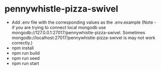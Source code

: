# pennywhistle-pizza-swivel

- Add .env file with the corresponding values as the .env.example (Note - if you are trying to connect local mongodb use
  mongodb://127.0.0.1:27017/pennywhistle-pizza-swivel. Sometimes mongodb://localhost:27017/pennywhistle-pizza-swivel is
  may not work correctly.)
- npm install
- npm run build
- npm run seed
- npm run start